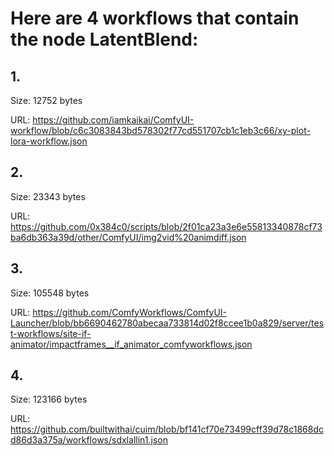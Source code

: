 # Here are 4 workflows that contain the node LatentBlend:

## 1. 

Size: 12752 bytes

URL: https://github.com/iamkaikai/ComfyUI-workflow/blob/c6c3083843bd578302f77cd551707cb1c1eb3c66/xy-plot-lora-workflow.json

## 2. 

Size: 23343 bytes

URL: https://github.com/0x384c0/scripts/blob/2f01ca23a3e6e55813340878cf73ba6db363a39d/other/ComfyUI/img2vid%20animdiff.json

## 3. 

Size: 105548 bytes

URL: https://github.com/ComfyWorkflows/ComfyUI-Launcher/blob/bb6690462780abecaa733814d02f8ccee1b0a829/server/test-workflows/site-if-animator/impactframes__if_animator_comfyworkflows.json

## 4. 

Size: 123166 bytes

URL: https://github.com/builtwithai/cuim/blob/bf141cf70e73499cff39d78c1868dcd86d3a375a/workflows/sdxlallin1.json

